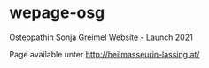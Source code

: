 # wepage-osg
Osteopathin Sonja Greimel Website - Launch 2021

Page available unter http://heilmasseurin-lassing.at/
